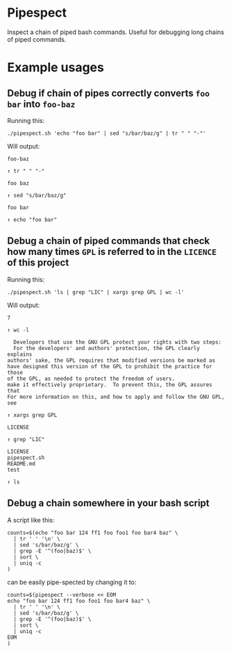 # Pipespect
Inspect a chain of piped bash commands. Useful for debugging long chains of piped commands.

# Example usages
## Debug if chain of pipes correctly converts `foo bar` into `foo-baz`
Running this:
```
./pipespect.sh 'echo "foo bar" | sed "s/bar/baz/g" | tr " " "-"'
```
Will output:
```
foo-baz

↑ tr " " "-"

foo baz

↑ sed "s/bar/baz/g"

foo bar

↑ echo "foo bar"

```

## Debug a chain of piped commands that check how many times `GPL` is referred to in the `LICENCE` of this project
Running this:
```
./pipespect.sh 'ls | grep "LIC" | xargs grep GPL | wc -l'
```
Will output:
```
7

↑ wc -l

  Developers that use the GNU GPL protect your rights with two steps:
  For the developers' and authors' protection, the GPL clearly explains
authors' sake, the GPL requires that modified versions be marked as
have designed this version of the GPL to prohibit the practice for those
of the GPL, as needed to protect the freedom of users.
make it effectively proprietary.  To prevent this, the GPL assures that
For more information on this, and how to apply and follow the GNU GPL, see

↑ xargs grep GPL

LICENSE

↑ grep "LIC"

LICENSE
pipespect.sh
README.md
test

↑ ls

```

## Debug a chain somewhere in your bash script
A script like this:
```
counts=$(echo "foo bar 124 ff1 foo foo1 foo bar4 baz" \
  | tr ' ' '\n' \
  | sed 's/bar/baz/g' \
  | grep -E '^(foo|baz)$' \
  | sort \
  | uniq -c
)
```
can be easily pipe-spected by changing it to:
```
counts=$(pipespect --verbose << EOM
echo "foo bar 124 ff1 foo foo1 foo bar4 baz" \
  | tr ' ' '\n' \
  | sed 's/bar/baz/g' \
  | grep -E '^(foo|baz)$' \
  | sort \
  | uniq -c
EOM
)
```
